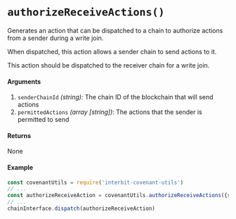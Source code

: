 # `authorizeReceiveActions()`

Generates an action that can be dispatched to a chain to authorize actions from a sender during a write join.

When dispatched, this action allows a sender chain to send actions to it.

This action should be dispatched to the receiver chain for a write join.

#### Arguments

1. `senderChainId` *(string)*: The chain ID of the blockchain that will send actions
2. `permittedActions` *(array [string])*: The actions that the sender is permitted to send


#### Returns

None


#### Example

```js
const covenantUtils = require('interbit-covenant-utils')
// ...
const authorizeReceiveAction = covenantUtils.authorizeReceiveActions({senderChainId, permittedActions})
// ...
chainInterface.dispatch(authorizeReceiveAction)
```
